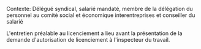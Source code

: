 Contexte: Délégué syndical, salarié mandaté, membre de la délégation du personnel au comité social et économique interentreprises et conseiller du salarié

L'entretien préalable au licenciement a lieu avant la présentation de la demande d'autorisation de licenciement à l'inspecteur du travail.